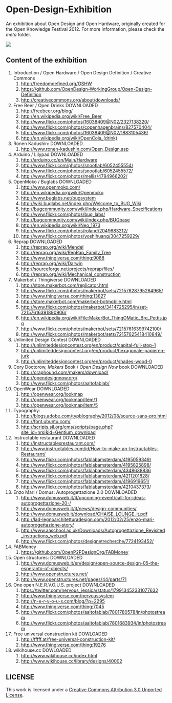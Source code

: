 Open-Design-Exhibition
======================

An exhibition about Open Design and Open Hardware, originally created for the Open Knowledge Festival 2012. For more information, please check the *meta* folder.

<img src="https://raw.github.com/openp2pdesign/Open-Design-Exhibition/master/meta/open.design_definition_storyboard.png">


Content of the exhibition
-------------------------

1. Introduction / Open Hardware / Open Design Definition / Creative Commons
	1. http://freedomdefined.org/OSHW
	2. https://github.com/OpenDesign-WorkingGroup/Open-Design-Definition
	3. http://creativecommons.org/about/downloads/
2. Free Beer / Open Drinks DOWNLOADED
	1. http://freebeer.org/blog/
	2. http://en.wikipedia.org/wiki/Free_Beer
	3. http://www.flickr.com/photos/16038409@N02/2327138220/
	4. http://www.flickr.com/photos/copenhagenbrains/827570404/
	5. http://www.flickr.com/photos/16038409@N02/1883105436/
	6. http://en.wikipedia.org/wiki/OpenCola_(drink)
3. Ronen Kadushin: DOWNLOADED
	1. http://www.ronen-kadushin.com/Open_Design.asp
4. Arduino / Lilypad DOWNLOADED
	1. http://arduino.cc/en/Main/Hardware
	2. http://www.flickr.com/photos/snootlab/6052455554/
	3. http://www.flickr.com/photos/snootlab/6052455572/
	4. http://www.flickr.com/photos/mellis/4784966202/
5. OpenMoko / Buglabs DOWNLOADED
	1. http://www.openmoko.com/
	2. http://en.wikipedia.org/wiki/Openmoko
	3. http://www.buglabs.net/bugsystem
	4. http://wiki.buglabs.net/index.php/Welcome_to_BUG_Wiki
	5. http://bugcommunity.com/wiki/index.php/Hardware_Specifications
	6. http://www.flickr.com/photos/bug_labs/
	7. http://bugcommunity.com/wiki/index.php/BUGbase
	8. http://en.wikipedia.org/wiki/Neo_1973
	9. http://www.flickr.com/photos/roland/2049683212/
	10. http://www.flickr.com/photos/yoshihuang/3047259229/
6. Reprap DOWNLOADED
	1. http://reprap.org/wiki/Mendel
	2. http://reprap.org/wiki/RepRap_Family_Tree
	3. http://www.thingiverse.com/thing:9088
	4. http://reprap.org/wiki/Darwin
	5. http://sourceforge.net/projects/reprap/files/
	6. http://reprap.org/wiki/Mechanical_construction
7. Makerbot / Thingiverse DOWNLOADED
	1. http://store.makerbot.com/replicator.html
	2. http://www.flickr.com/photos/makerbot/sets/72157628795264965/ 
	3. http://www.thingiverse.com/thing:13827 
	4. http://store.makerbot.com/makerbot-botmobile.html 
	5. http://www.flickr.com/photos/makerbot/3414725295/in/set-72157616391890906/
	6. http://en.wikipedia.org/wiki/File:MakerBot_ThingOMatic_Bre_Pettis.jpg
	7. http://www.flickr.com/photos/makerbot/sets/72157616399742100/
	8. http://www.flickr.com/photos/makerbot/sets/72157625418410849/
8. Unlimited Design Contest DOWNLOADED
	1. http://unlimiteddesigncontest.org/en/product/capital-full-stop-1
	2. http://unlimiteddesigncontest.org/en/product/hexagonale-papieren-jurk
	3. http://unlimiteddesigncontest.org/en/product/shades-wood-0
9. Cory Doctorow, *Makers* Book / *Open Design Now* book DOWNLOADED
	1. http://craphound.com/makers/download/
	2. http://opendesignnow.org/
	3. http://www.flickr.com/photos/aaltofablab/
10. OpenWear DOWNLOADED
	1. http://openwear.org/lookmap
	2. http://openwear.org/lookmap/item/1
	3. http://openwear.org/lookmap/item/5
11. Typography: 
	1. http://blogs.adobe.com/typblography/2012/08/source-sans-pro.html
	2. http://font.ubuntu.com/
	3. http://scripts.sil.org/cms/scripts/page.php?site_id=nrsi&id=Gentium_download
12. Instructable restaurant DOWNLOADED
	1. http://instructablesrestaurant.com/
	2. http://www.instructables.com/id/How-to-make-an-Instructables-Restaurant/
	3. http://www.flickr.com/photos/fablabamsterdam/4195059349/
	4. http://www.flickr.com/photos/fablabamsterdam/4195825898/
	5. http://www.flickr.com/photos/fablabamsterdam/4348638836
	6. http://www.flickr.com/photos/fablabamsterdam/4211201828/
	7. http://www.flickr.com/photos/fablabamsterdam/4196919651/
	8. http://www.flickr.com/photos/fablabamsterdam/4210437373/
13. Enzo Mari / Domus: Autoprogettazione 2.0 DOWNLOADED
	1. http://www.domusweb.it/it/upcoming-event/call-for-ideas-autoprogettazione-20-/
	2. http://www.domusweb.it/it/news/design-communities/
	3. http://www.domusweb.it/download/CHAISE_LOUNGE_it.pdf
	4. http://lad-legnoarchitetturadesign.com/2012/02/25/enzo-mari-autoprogettazione-story/
	5. http://www.aaschool.ac.uk/Downloads/Autoprogettazione_Revisited_instructions_web.pdf
	6. http://www.flickr.com/photos/designetrecherche/7724193452/
14. FABMoney
	1. https://github.com/OpenP2PDesignOrg/FABMoney
15. Open structures: DOWNLOADED
	1. http://www.domusweb.it/en/design/open-source-design-05-the-esperanto-of-objects/
	2. http://www.openstructures.net/
	3. http://www.openstructures.net/pages/44/parts/71
16. One open N.E.R.V.O.U.S. project DOWNLOADED
	1. https://twitter.com/nervous_jessica/status/179913452331077632
	2. http://www.thingiverse.com/nervoussystem
	3. http://n-e-r-v-o-u-s.com/blog/?p=2295
	4. http://www.thingiverse.com/thing:7045
	5. http://www.flickr.com/photos/aaltofablab/7801780578/in/photostream
	6. http://www.flickr.com/photos/aaltofablab/7801683934/in/photostream
17. Free universal construction kit DOWLOADED
	1. http://fffff.at/free-universal-construction-kit/
	2. http://www.thingiverse.com/thing:19276
18. wikihouse.cc DOWLOADED
	1. http://www.wikihouse.cc/index.html
	2. http://www.wikihouse.cc/library/designs/40002
	
	
LICENSE
-------

This work is licensed under a [Creative Commons Attribution 3.0 Unported License](http://creativecommons.org/licenses/by/3.0/deed.en_US).
